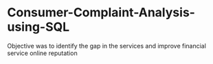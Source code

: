 # Consumer-Complaint-Analysis-using-SQL
Objective was to identify the gap in the services and improve financial service online reputation
